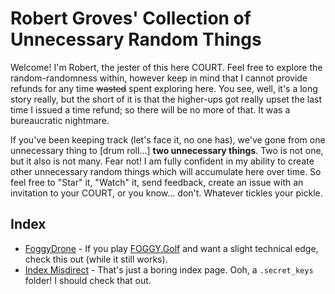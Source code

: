 # Robert Groves' Collection of Unnecessary Random Things

Welcome! I'm Robert, the jester of this here COURT. Feel free to explore the random-randomness within, however keep in mind that I cannot provide refunds for any time ~~wasted~~ spent exploring here. You see, well, it's a long story really, but the short of it is that the higher-ups got really upset the last time I issued a time refund; so there will be no more of that. It was a bureaucratic nightmare.

If you've been keeping track (let's face it, no one has), we've gone from one unnecessary thing to [drum roll...] **two unnecessary things**. Two is not one, but it also is not many. Fear not! I am fully confident in my ability to create other unnecessary random things which will accumulate here over time. So feel free to "Star" it, "Watch" it, send feedback, create an issue with an invitation to your COURT, or you know... don't. Whatever tickles your pickle.

## Index

- [FoggyDrone](topics/games/foggy-drone/README.md) - If you play [FOGGY.Golf](https://foggy.golf/) and want a slight technical edge, check this out (while it still works).
- [Index Misdirect](topics/mischievous/index-misdirect/README.md) - That's just a boring index page. Ooh, a `.secret_keys` folder! I should check that out.
